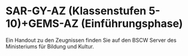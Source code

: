 ﻿# SAR-GY-AZ (Klassenstufen 5-10)+GEMS-AZ (Einführungsphase)

Ein Handout zu den Zeugnissen finden Sie auf den BSCW Server des Ministeriums für Bildung und Kultur.